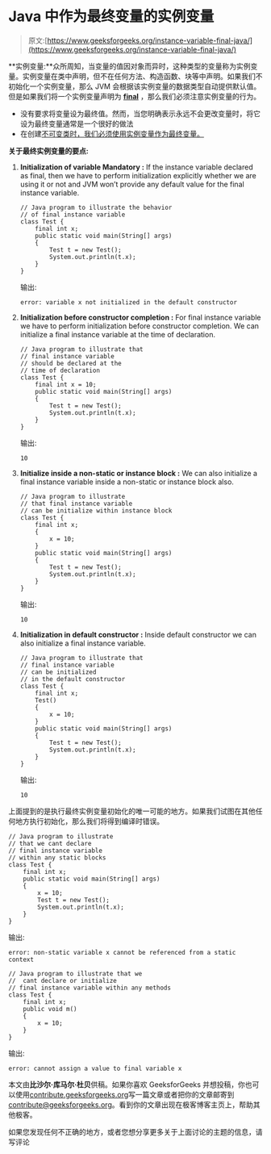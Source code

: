 # Java 中作为最终变量的实例变量

> 原文:[https://www.geeksforgeeks.org/instance-variable-final-java/](https://www.geeksforgeeks.org/instance-variable-final-java/)

**实例变量:**众所周知，当变量的值因对象而异时，这种类型的变量称为实例变量。实例变量在类中声明，但不在任何方法、构造函数、块等中声明。如果我们不初始化一个实例变量，那么 JVM 会根据该实例变量的数据类型自动提供默认值。
但是如果我们将一个实例变量声明为 **[final](https://www.geeksforgeeks.org/final-keyword-java/)** ，那么我们必须注意实例变量的行为。

*   没有要求将变量设为最终值。然而，当您明确表示永远不会更改变量时，将它设为最终变量通常是一个很好的做法
*   在创建[不可变类时，我们必须使用实例变量作为最终变量。](https://www.geeksforgeeks.org/create-immutable-class-java/)

**关于最终实例变量的要点:**

1.  **Initialization of variable Mandatory :** If the instance variable declared as final, then we have to perform initialization explicitly whether we are using it or not and JVM won’t provide any default value for the final instance variable.

    ```
    // Java program to illustrate the behavior 
    // of final instance variable
    class Test {
        final int x;
        public static void main(String[] args)
        {
            Test t = new Test();
            System.out.println(t.x);
        }
    }
    ```

    输出:

    ```
    error: variable x not initialized in the default constructor

    ```

2.  **Initialization before constructor completion :** For final instance variable we have to perform initialization before constructor completion. We can initialize a final instance variable at the time of declaration.

    ```
    // Java program to illustrate that 
    // final instance variable
    // should be declared at the 
    // time of declaration
    class Test {
        final int x = 10;
        public static void main(String[] args)
        {
            Test t = new Test();
            System.out.println(t.x);
        }
    }
    ```

    输出:

    ```
    10

    ```

3.  **Initialize inside a non-static or instance block :** We can also initialize a final instance variable inside a non-static or instance block also.

    ```
    // Java program to illustrate 
    // that final instance variable
    // can be initialize within instance block
    class Test {
        final int x;
        {
            x = 10;
        }
        public static void main(String[] args)
        {
            Test t = new Test();
            System.out.println(t.x);
        }
    }
    ```

    输出:

    ```
    10

    ```

4.  **Initialization in default constructor :** Inside default constructor we can also initialize a final instance variable.

    ```
    // Java program to illustrate that 
    // final instance variable
    // can be initialized 
    // in the default constructor
    class Test {
        final int x;
        Test()
        {
            x = 10;
        }
        public static void main(String[] args)
        {
            Test t = new Test();
            System.out.println(t.x);
        }
    }
    ```

    输出:

    ```
    10

    ```

上面提到的是执行最终实例变量初始化的唯一可能的地方。如果我们试图在其他任何地方执行初始化，那么我们将得到编译时错误。

```
// Java program to illustrate 
// that we cant declare
// final instance variable 
// within any static blocks
class Test {
    final int x;
    public static void main(String[] args)
    {
        x = 10;
        Test t = new Test();
        System.out.println(t.x);
    }
}
```

输出:

```
error: non-static variable x cannot be referenced from a static context

```

```
// Java program to illustrate that we
//  cant declare or initialize
// final instance variable within any methods
class Test {
    final int x;
    public void m()
    {
        x = 10;
    }
}
```

输出:

```
error: cannot assign a value to final variable x

```

本文由**比沙尔·库马尔·杜贝**供稿。如果你喜欢 GeeksforGeeks 并想投稿，你也可以使用[contribute.geeksforgeeks.org](http://www.contribute.geeksforgeeks.org)写一篇文章或者把你的文章邮寄到 contribute@geeksforgeeks.org。看到你的文章出现在极客博客主页上，帮助其他极客。

如果您发现任何不正确的地方，或者您想分享更多关于上面讨论的主题的信息，请写评论